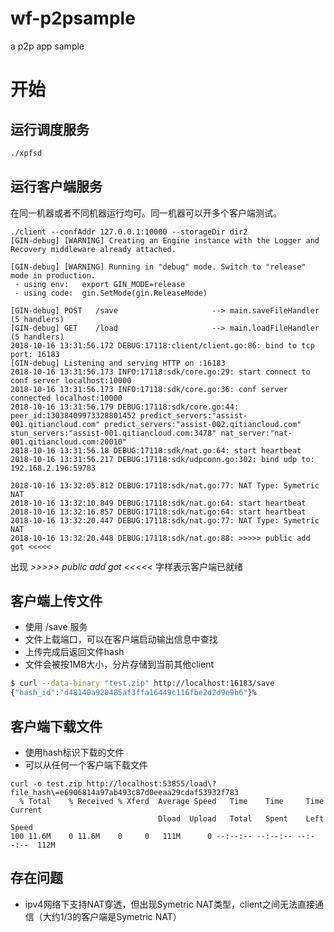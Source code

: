 # wf-p2psample
a p2p app sample

# 开始

## 运行调度服务

```bash
./xpfsd

```

## 运行客户端服务

在同一机器或者不同机器运行均可。同一机器可以开多个客户端测试。

```
./client --confAddr 127.0.0.1:10000 --storageDir dir2
[GIN-debug] [WARNING] Creating an Engine instance with the Logger and Recovery middleware already attached.

[GIN-debug] [WARNING] Running in "debug" mode. Switch to "release" mode in production.
 - using env:	export GIN_MODE=release
 - using code:	gin.SetMode(gin.ReleaseMode)

[GIN-debug] POST   /save                     --> main.saveFileHandler (5 handlers)
[GIN-debug] GET    /load                     --> main.loadFileHandler (5 handlers)
2018-10-16 13:31:56.172 DEBUG:17118:client/client.go:86: bind to tcp port: 16183
[GIN-debug] Listening and serving HTTP on :16183
2018-10-16 13:31:56.173 INFO:17118:sdk/core.go:29: start connect to conf server localhost:10000
2018-10-16 13:31:56.173 INFO:17118:sdk/core.go:36: conf server connected localhost:10000
2018-10-16 13:31:56.179 DEBUG:17118:sdk/core.go:44: peer_id:13038409973328801452 predict_servers:"assist-001.qitiancloud.com" predict_servers:"assist-002.qitiancloud.com" stun_servers:"assist-001.qitiancloud.com:3478" nat_server:"nat-001.qitiancloud.com:20010"
2018-10-16 13:31:56.18 DEBUG:17118:sdk/nat.go:64: start heartbeat
2018-10-16 13:31:56.217 DEBUG:17118:sdk/udpconn.go:302: bind udp to: 192.168.2.196:59783

2018-10-16 13:32:05.812 DEBUG:17118:sdk/nat.go:77: NAT Type: Symetric NAT
2018-10-16 13:32:10.849 DEBUG:17118:sdk/nat.go:64: start heartbeat
2018-10-16 13:32:16.857 DEBUG:17118:sdk/nat.go:64: start heartbeat
2018-10-16 13:32:20.447 DEBUG:17118:sdk/nat.go:77: NAT Type: Symetric NAT
2018-10-16 13:32:20.448 DEBUG:17118:sdk/nat.go:88: >>>>> public add got <<<<<
```

出现 _>>>>> public add got <<<<<_ 字样表示客户端已就绪

## 客户端上传文件

* 使用 /save 服务
* 文件上载端口，可以在客户端启动输出信息中查找
* 上传完成后返回文件hash
* 文件会被按1MB大小，分片存储到当前其他client

```bash
$ curl --data-binary "test.zip" http://localhost:16183/save
{"hash_id":"d48140a920485af3ffa16449c116fbe2d2d9e9b6"}%
```


## 客户端下载文件

* 使用hash标识下载的文件
* 可以从任何一个客户端下载文件

```
curl -o test.zip http://localhost:53855/load\?file_hash\=e6906814a97ab493c87d0eeaa29cdaf53932f783
  % Total    % Received % Xferd  Average Speed   Time    Time     Time  Current
                                 Dload  Upload   Total   Spent    Left  Speed
100 11.6M    0 11.6M    0     0   111M      0 --:--:-- --:--:-- --:--:--  112M
```

## 存在问题

* ipv4网络下支持NAT穿透，但出现Symetric NAT类型，client之间无法直接通信（大约1/3的客户端是Symetric NAT）

